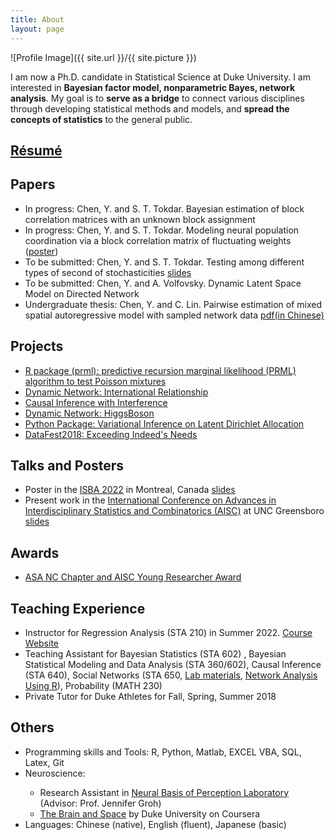 ```yaml
---
title: About
layout: page
---
```

![Profile Image]({{ site.url }}/{{ site.picture }})



<p> I am now a Ph.D. candidate in Statistical Science at Duke University. I am interested in <b>Bayesian factor model, nonparametric Bayes, network analysis</b>. My goal is to <b>serve as a bridge</b> to connect various disciplines through developing statistical methods and models, and <b>spread the concepts of statistics</b> to the general public. </p>

<h2><a href="https://github.com/YunranChen/yunranchen.github.io/blob/master/assets/pdf/YunranChen_CV%20.pdf">Résumé</a></h2>

<h2>Papers</h2>

<ul>
	<li>In progress: Chen, Y. and S. T. Tokdar. Bayesian estimation of block correlation matrices with an unknown block assignment</li>
	<li>In progress: Chen, Y. and S. T. Tokdar. Modeling neural population coordination via a block correlation matrix of fluctuating weights (<a href="https://github.com/YunranChen/yunranchen.github.io/blob/master/assets/pdf/Poster_Yunran_v2.pdf">poster</a>)</li>
	<li>To be submitted: Chen, Y. and S. T. Tokdar. Testing among different types of second of stochasticities <a href="https://github.com/YunranChen/yunranchen.github.io/blob/master/assets/pdf/AISC.pdf">slides</a></li>
	<li>To be submitted: Chen, Y. and A. Volfovsky. Dynamic Latent Space Model on Directed Network</li>
	<li>Undergraduate thesis: Chen, Y. and C. Lin. Pairwise estimation of mixed spatial autoregressive model with sampled network data <a href="https://github.com/YunranChen/yunranchen.github.io/blob/master/assets/pdf/undergradthesis.pdf">pdf(in Chinese)</a></li>
</ul>

<h2>Projects</h2>

<ul>
	<li><a href="https://github.com/YunranChen/prml">R package (prml): predictive recursion marginal likelihood (PRML) algorithm to test Poisson mixtures</a></li>
	<li><a href="https://github.com/YunranChen/DynamicRelationship">Dynamic Network: International Relationship</a></li>
	<li><a href="https://github.com/YunranChen/Interference_in_CI">Causal Inference with Interference</a></li>
	<li><a href="https://github.com/YunranChen/HiggsBoson">Dynamic Network: HiggsBoson</a></li>
	<li><a href="https://github.com/YunranChen/VIonLDA">Python Package: Variational Inference on Latent Dirichlet Allocation</a></li>
	<li><a href="https://github.com/YunranChen/DataFest2018">DataFest2018: Exceeding Indeed's Needs</a></li>
</ul>


<h2>Talks and Posters</h2>

<ul>
	<li>Poster in the <a href="https://isbawebmaster.github.io/ISBA2022/">ISBA 2022</a> in Montreal, Canada <a href="https://github.com/YunranChen/yunranchen.github.io/blob/master/assets/pdf/AISC.pdf">slides</a></li>
	<li>Present work in the <a href="https://www.uncg.edu/mat/aisc/2018/index.html">International Conference on Advances in Interdisciplinary Statistics and Combinatorics (AISC)</a> at UNC Greensboro <a href="https://github.com/YunranChen/yunranchen.github.io/blob/master/assets/pdf/AISC.pdf">slides</a></li>
	
</ul>


<h2>Awards</h2>

<ul>
	<li> <a href="https://community.amstat.org/northcarolina/students">ASA NC Chapter and AISC Young Researcher Award</a></li>
	
</ul>

<h2>Teaching Experience</h2>

<ul>
	<li>Instructor for Regression Analysis (STA 210) in Summer 2022.  <a href="https://yunranchen.github.io/STA210Summer/">Course Website</a>
	<li>Teaching Assistant for Bayesian Statistics (STA 602) , Bayesian Statistical Modeling and Data Analysis (STA 360/602), Causal Inference (STA 640), Social Networks (STA 650, <a href="https://github.com/YunranChen/STA650Lab">Lab materials</a>, <a href="https://github.com/YunranChen/STA650Lab">Network Analysis Using R</a>), Probability (MATH 230)
	<li>Private Tutor for Duke Athletes for Fall, Spring, Summer 2018</li>
</ul>

<h2>Others</h2>

<ul class="skill-list">
	<li>Programming skills and Tools: R, Python, Matlab, EXCEL VBA, SQL, Latex, Git</li>
	<li>Neuroscience: </li>
	<ul>
		<li>Research Assistant in <a href="https://people.duke.edu/~jmgroh/">Neural Basis of Perception Laboratory</a> (Advisor: Prof. Jennifer Groh)</li>
		<li><a href="https://www.coursera.org/learn/human-brain">The Brain and Space</a> by Duke University on Coursera</li>
		</ul>
	<li>Languages: Chinese (native), English (fluent), Japanese (basic)</li>
</ul>
